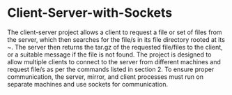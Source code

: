 # Client-Server-with-Sockets

The client-server project allows a client to request a file or set of files from the server, which then searches for the file/s in its file directory rooted at its ~. The server then returns the tar.gz of the requested file/files to the client, or a suitable message if the file is not found. The project is designed to allow multiple clients to connect to the server from different machines and request file/s as per the commands listed in section 2. To ensure proper communication, the server, mirror, and client processes must run on separate machines and use sockets for communication.
